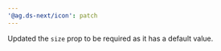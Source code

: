 ```yaml
---
'@ag.ds-next/icon': patch
---
```


Updated the `size` prop to be required as it has a default value.

